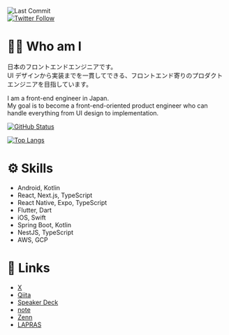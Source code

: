 ![Last Commit](https://img.shields.io/github/last-commit/Kaito-Dogi/Kaito-Dogi)  
[![Twitter Follow](https://img.shields.io/twitter/follow/ich_bin_doggy?style=social)](https://twitter.com/Kaito_Dogi)

# 🙋‍♂️ Who am I

日本のフロントエンドエンジニアです。<br>
UI デザインから実装までを一貫してできる、フロントエンド寄りのプロダクトエンジニアを目指しています。

I am a front-end engineer in Japan.<br>
My goal is to become a front-end-oriented product engineer who can handle everything from UI design to implementation.

[![GitHub Status](https://github-readme-stats.vercel.app/api?username=Kaito-Dogi&count_private=true&show_icons=true&include_all_commits=true)](https://github.com/anuraghazra/github-readme-stats)

[![Top Langs](https://github-readme-stats.vercel.app/api/top-langs/?username=Kaito-Dogi&layout=compact&hide=HTML,CSS,MAKEFILE,shell&langs_count=20)](https://github.com/anuraghazra/github-readme-stats)

# :gear: Skills

- Android, Kotlin
- React, Next.js, TypeScript
- React Native, Expo, TypeScript
- Flutter, Dart
- iOS, Swift
- Spring Boot, Kotlin
- NestJS, TypeScript
- AWS, GCP

# 🔗 Links

- [X](https://twitter.com/Kaito_Dogi)
- [Qiita](https://qiita.com/Kaito-Dogi)
- [Speaker Deck](https://speakerdeck.com/doggy)
- [note](https://note.com/kaito_dogi/)
- [Zenn](https://zenn.dev/doggy)
- [LAPRAS](https://lapras.com/public/kaito-dogi)
